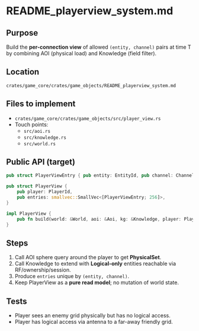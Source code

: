 # README_playerview_system.md

## Purpose
Build the **per-connection view** of allowed `(entity, channel)` pairs at time T by combining AOI (physical load) and Knowledge (field filter).

## Location
`crates/game_core/crates/game_objects/README_playerview_system.md`

## Files to implement
- `crates/game_core/crates/game_objects/src/player_view.rs`
- Touch points:
  - `src/aoi.rs`
  - `src/knowledge.rs`
  - `src/world.rs`

## Public API (target)
```rust
pub struct PlayerViewEntry { pub entity: EntityId, pub channel: Channel }

pub struct PlayerView {
    pub player: PlayerId,
    pub entries: smallvec::SmallVec<[PlayerViewEntry; 256]>,
}

impl PlayerView {
    pub fn build(world: &World, aoi: &Aoi, kg: &Knowledge, player: PlayerId, center: Vec3, r_m: f32) -> Self;
}
```

## Steps
1. Call AOI sphere query around the player to get **PhysicalSet**.
2. Call Knowledge to extend with **Logical-only** entities reachable via RF/ownership/session.
3. Produce `entries` unique by `(entity, channel)`.
4. Keep PlayerView as a **pure read model**; no mutation of world state.

## Tests
- Player sees an enemy grid physically but has no logical access.
- Player has logical access via antenna to a far-away friendly grid.